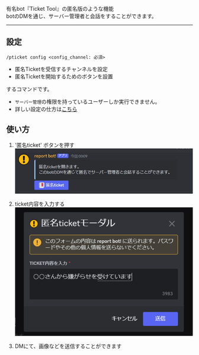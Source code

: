 有名bot『Ticket Tool』の匿名版のような機能  
botのDMを通じ、サーバー管理者と会話をすることができます。

---

## 設定

```
/pticket config <config_channel: 必須>
```
- 匿名Ticketを受信するチャンネルを設定
- 匿名Ticketを開始するためのボタンを設置

するコマンドです。
- `サーバー管理`の権限を持っているユーザーしか実行できません。
- 詳しい設定の仕方は[こちら](../quickstart/#匿名ticket機能)


## 使い方
1. '匿名ticket' ボタンを押す
![pticket_01](./assets/pticket_01.png)

2. ticket内容を入力する
![pticket_02](./assets/pticket_02.png)

3. DMにて、画像などを送信することができます
